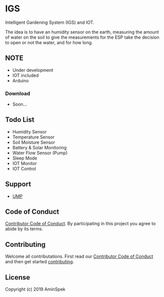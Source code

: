 # IGS

Intelligent Gardening System (IGS) and IOT.

The idea is to have an humidity sensor on the earth, measuring the amount of water on the soil to give the measurements for the ESP take the decision to open or not the water, and for how long.

## NOTE
- Under development
- IOT included
- Arduino


### Download
- Soon...

## Todo List
- Humidity Sensor
- Temperature Sensor
- Soil Moisture Sensor
- Battery & Solar Monitoring
- Water Flow Sensor (Pump)
- Sleep Mode
- IOT Monitor
- IOT Control


## Support

- [UMP](https://www.ump.edu.my)


## Code of Conduct

[Contributor Code of Conduct][CODE_OF_CONDUCT]. By participating in this project you agree to abide by its terms.

## Contributing

Welcome all contributations. First read our [Contributor Code of Conduct][CODE_OF_CONDUCT] and then get started [contributing][CONTRIBUTING].

## License

Copyright (c) 2019 AminSpek



[release]: https://github.com/AminSpek/Fourier-Series-GUI
[website]: https://github.com/AminSpek/Fourier-Series-GUI
[github]: https://github.com/AminSpek/Fourier-Series-GUI
[USAGE]: ./USAGE.md
[CHANGELOG]: ./CHANGELOG.md
[CODE_OF_CONDUCT]: ./CODE_OF_CONDUCT.md
[CONTRIBUTING]: ./CONTRIBUTING.md
